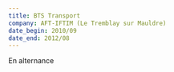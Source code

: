 ```yaml
---
title: BTS Transport
company: AFT-IFTIM (Le Tremblay sur Mauldre)
date_begin: 2010/09
date_end: 2012/08
---
```


En alternance

